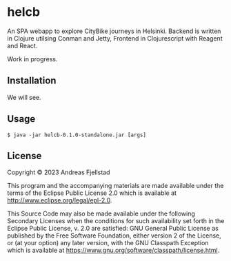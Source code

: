 # helcb

An SPA webapp to explore CityBike journeys in Helsinki. Backend is written in Clojure utilsing Conman and Jetty, Frontend in Clojurescript with Reagent and React.

Work in progress.

## Installation

We will see.

## Usage

    $ java -jar helcb-0.1.0-standalone.jar [args]

## License

Copyright © 2023 Andreas Fjellstad

This program and the accompanying materials are made available under the
terms of the Eclipse Public License 2.0 which is available at
http://www.eclipse.org/legal/epl-2.0.

This Source Code may also be made available under the following Secondary
Licenses when the conditions for such availability set forth in the Eclipse
Public License, v. 2.0 are satisfied: GNU General Public License as published by
the Free Software Foundation, either version 2 of the License, or (at your
option) any later version, with the GNU Classpath Exception which is available
at https://www.gnu.org/software/classpath/license.html.
